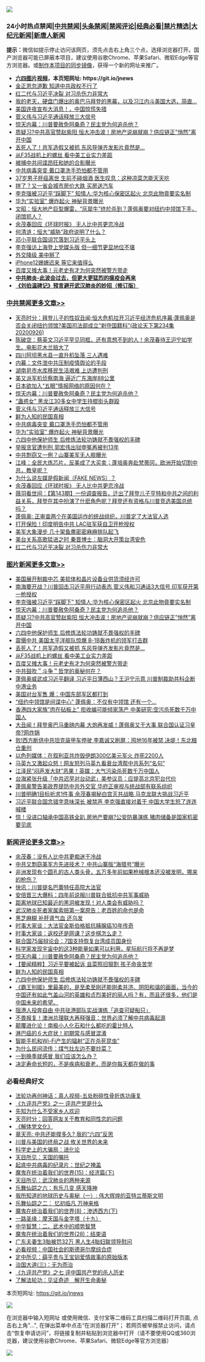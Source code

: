![](https://raw.githubusercontent.com/fqnews/bnews/master/64photo/fqnews-qr.jpg)

<div id="tt">
<h3>24小时热点禁闻|<a href="#%E4%B8%AD%E5%85%B1%E7%A6%81%E9%97%BB%E6%9B%B4%E5%A4%9A%E6%96%87%E7%AB%A0">中共禁闻</a>|<a href="#%E5%9B%BE%E7%89%87%E6%96%B0%E9%97%BB%E6%9B%B4%E5%A4%9A%E6%96%87%E7%AB%A0">头条禁闻</a>|<a href="#%E6%96%B0%E9%97%BB%E8%AF%84%E8%AE%BA%E6%9B%B4%E5%A4%9A%E6%96%87%E7%AB%A0">禁闻评论|<a href="#%E5%BF%85%E7%9C%8B%E7%BB%8F%E5%85%B8%E5%A5%BD%E6%96%87">经典必看|<a href="/video.md#%E7%A6%81%E7%89%87%E7%B2%BE%E9%80%89">禁片精选</a>|<a href="https://github.com/fqnews/djy/blob/master/gb/nf1351518.md#1">大纪元新闻</a>|<a href="https://github.com/fqnews/ntdtv/blob/master/gb/prog204.md#1">新唐人新闻</a></h3>
<div><b>提示：</b>微信如提示停止访问该网页，须先点击右上角三个点，选择浏览器打开。国产浏览器可能已屏蔽本项目，建议使用谷歌Chrome、苹果Safari、微软Edge等官方浏览器。或<a href="https://github.com/fqnews/bnews/blob/master/%E5%88%B6%E4%BD%9Cgit%E7%A6%81%E9%97%BB%E9%95%9C%E5%83%8F.md">制作本项目的同步镜像</a>，获得一个新的网址来推广。</div>
<ul>
<li><b><a href="http://d1.bdrive.tk/64.mp4" target="_blank">六四图片视频</a>，本页短网址: https://git.io/jnews</b></li>
<li><a href="/ssgc/20200926/1403316.md">金正恩忽道歉 知道中共政权不行了</a></li>
<li><a href="/cbnews/20200926/1403394.md">红二代与习近平决裂 对习杀伤力非常大</a></li>
<li><a href="/bannedvideo/20200926/1403328.md">我的老天，硬盘门爆出的奥巴马拜登的黑幕，以及习江内斗美国大选，简直…</a></li>
<li><a href="/taiwannews/20200926/1403609.md">美国连夜宣布大消息！，中国惊慌失措</a></li>
<li><a href="/cbnews/20200926/1403595.md">菅义伟与习近平通话释放三大信号</a></li>
<li><a href="/comments/20200926/1403635.md">惊天内幕：川普要赦免阿桑奇？民主党为何追杀他？</a></li>
<li><a href="/topimagenews/20200926/1403625.md">质疑习?中共高官赞赵紫阳 恒大冲击波！房地产说崩就崩？供应链正"悄然"离开中国</a></li>
<li><a href="/topimagenews/20200926/1403544.md">丢死人了！共军造假又被抓 东风导弹齐发影片竟然是…</a></li>
<li><a href="/topimagenews/20200926/1403524.md">从F35战机上的螺丝 看中美工业实力差距</a></li>
<li><a href="/cnnews/20200926/1403495.md">被捕中共间谍昂旺和她的合影曝光</a></li>
<li><a href="/cbnews/20200926/1403554.md">中共病毒突变 戴口罩洗手恐怕都不管用</a></li>
<li><a href="/health/20200926/1403412.md">37岁男子肝癌离世 生前不碰烟酒 医生叹息：这种凉菜怎能天天吃</a></li>
<li><a href="/cnnews/20200926/1403527.md">拼了？又一省会城市房价大跌 买房送汽车</a></li>
<li><a href="/topimagenews/20200926/1403723.md">李克强被习近平“踩脚下” 知情人:华为核心保密区起火 北京此物竟要实名制</a></li>
<li><a href="/cbnews/20200926/1403543.md">华为“实验室” 爆炸起火 神秘背景曝光</a></li>
<li><a href="/cbnews/20200926/1403342.md">文昭：恒大地产巨型爆雷，“灰犀牛”终於杀到？蓬佩奥要对纽约中领馆下手，闭馆抓人？</a></li>
<li><a href="/cbnews/20200926/1403497.md">余茂春回应《环球时报》 无人比中共更恋冷战</a></li>
<li><a href="/ssgc/20200926/1403388.md">何清涟：恒大“威胁”政府说明了什么？</a></li>
<li><a href="/comments/20200926/1403455.md">邓小平联合国诅咒落到习近平头上</a></li>
<li><a href="/comments/20200926/1403473.md">李克强访上海登上党媒头版 但一细节更显地位不堪</a></li>
<li><a href="/ssgc/20200926/1403721.md">外交降级 美中掰了</a></li>
<li><a href="/cnnews/20200926/1403574.md">iPhone12姗姗迟来 等它来值得么</a></li>
<li><a href="/topimagenews/20200926/1403512.md">百度又摊大事！元老史有才为何突然被警方带走</a></li>
<li><b><a href="/comments/20200211/1275071.md" target="_blank">中共肺炎-此波会过去，但更大更猛烈的瘟疫会再来</a></b></li>
<li><b><a href="/comments/20200207/1272816.md" target="_blank">《刘伯温碑记》预言避开武汉肺炎的妙招（修订版）</a></b></li>
</ul>
</div>

<div class="catlist">
<h3><a href="/cbnews/" target="_blank">中共禁闻</a><span><a href="/cbnews/" target="_blank" rel="nofollow">更多文章>></a></span></h3>
<ul>
<li><a href="/cbnews/20200927/1403809.md" target="_blank">天亮时分：拜登儿子的性奴丑闻;恒大危机拉开习近平经济危机序幕;蓬佩奥是否会关闭纽约领馆?美国司法部成立“剥夺国籍科”(政论天下第234集 20200926)</a></li>
<li><a href="/cbnews/20200927/1403800.md" target="_blank">陈破空：蔡英文习近平罕见同框，还有意想不到的人！余茂春待王沪宁如学生。电影花木兰赔大了</a></li>
<li><a href="/cbnews/20200927/1403770.md" target="_blank">四川阿坝黑水县一直升机坠落 三人遇难</a></li>
<li><a href="/cbnews/20200927/1403769.md" target="_blank">内幕：文件泄中共压制疫情舆论的手段</a></li>
<li><a href="/cbnews/20200927/1403764.md" target="_blank">湖南皂市水库移民生活艰难 上访遭判刑</a></li>
<li><a href="/cbnews/20200927/1403742.md" target="_blank">美又派军机侦察南海 逼近广东海岸88公里</a></li>
<li><a href="/cbnews/20200927/1403739.md" target="_blank">日本欲加入“五眼”情报网络的原因何在？</a></li>
<li><a href="/comments/20200926/1403635.md" target="_blank">惊天内幕：川普要赦免阿桑奇？民主党为何追杀他？</a></li>
<li><a href="/cbnews/20200926/1403613.md" target="_blank">“蛊惑女” 黑龙江30多女中学生持棍街头群殴</a></li>
<li><a href="/cbnews/20200926/1403595.md" target="_blank">菅义伟与习近平通话释放三大信号</a></li>
<li><a href="/comments/20200926/1403589.md" target="_blank">鲜为人知的民国真相</a></li>
<li><a href="/cbnews/20200926/1403554.md" target="_blank">中共病毒突变 戴口罩洗手恐怕都不管用</a></li>
<li><a href="/cbnews/20200926/1403543.md" target="_blank">华为“实验室” 爆炸起火 神秘背景曝光</a></li>
<li><a href="/comments/20200926/1403542.md" target="_blank">六四中他保护师生 后修炼法轮功铸就不畏强权的丰碑</a></li>
<li><a href="/cbnews/20200926/1403583.md" target="_blank">举报贪官遭判刑 郭宏伟出狱申冤再被判13年</a></li>
<li><a href="/cbnews/20200926/1403525.md" target="_blank">中共剽窃又一例？山寨美军无人舰曝光</a></li>
<li><a href="/cbnews/20200926/1403505.md" target="_blank">江峰：全民大炼芯片，反美成了大买卖；蓬培奥奔赴梵蒂冈，欧洲开始切割中共，教皇呢？</a></li>
<li><a href="/cbnews/20200926/1403502.md" target="_blank">为什么说左媒是假新闻（FAKE NEWS）？</a></li>
<li><a href="/cbnews/20200926/1403497.md" target="_blank">余茂春回应《环球时报》 无人比中共更恋冷战</a></li>
<li><a href="/cbnews/20200926/1403490.md" target="_blank">薇羽看世间：【第143期】一份调查报告，迁出了拜登儿子亨特和中共之间的利益关系，拜登在其中扮演了什麽角色呢？拜登还有资格与川普竞选美国总统吗？</a></li>
<li><a href="/cbnews/20200926/1403458.md" target="_blank">蓬佩奥: 正审查两个在美国运作的统战组织，川普定了大法官人选</a></li>
<li><a href="/cbnews/20200926/1403469.md" target="_blank">打开保险！印度明告中共 LAC驻军获自卫开枪授权</a></li>
<li><a href="/cbnews/20200926/1403447.md" target="_blank">美军大象漫步 几十架鱼鹰密密麻麻排队起飞</a></li>
<li><a href="/cbnews/20200926/1403446.md" target="_blank">美台关系高歌猛进之时 秦晋博士：脑洞大开策台湾安危</a></li>
<li><a href="/cbnews/20200926/1403394.md" target="_blank">红二代与习近平决裂 对习杀伤力非常大</a></li>

</ul>
</div>
<div class="catlist">
<h3><a href="/topimagenews/" target="_blank">图片新闻</a><span><a href="/topimagenews/" target="_blank" rel="nofollow">更多文章>></a></span></h3>
<ul>
<li><a href="/topimagenews/20200927/1403741.md" target="_blank">美国展开制裁中芯 美软体和晶片设备业供货须经许可</a></li>
<li><a href="/topimagenews/20200926/1403728.md" target="_blank">南海要开战？川普回击习近平用行动表态 菅义伟和习通话3大信号 印军获开第一枪授权</a></li>
<li><a href="/topimagenews/20200926/1403723.md" target="_blank">李克强被习近平“踩脚下” 知情人:华为核心保密区起火 北京此物竟要实名制</a></li>
<li><a href="/comments/20200926/1403635.md" target="_blank">惊天内幕：川普要赦免阿桑奇？民主党为何追杀他？</a></li>
<li><a href="/topimagenews/20200926/1403625.md" target="_blank">质疑习?中共高官赞赵紫阳 恒大冲击波！房地产说崩就崩？供应链正&#8221;悄然&#8221;离开中国</a></li>
<li><a href="/comments/20200926/1403542.md" target="_blank">六四中他保护师生 后修炼法轮功铸就不畏强权的丰碑</a></li>
<li><a href="/topimagenews/20200926/1403582.md" target="_blank">震慑中共 美国太平洋舰队惊爆 B-1B轰炸机的领军打击群</a></li>
<li><a href="/topimagenews/20200926/1403544.md" target="_blank">丢死人了！共军造假又被抓 东风导弹齐发影片竟然是…</a></li>
<li><a href="/topimagenews/20200926/1403524.md" target="_blank">从F35战机上的螺丝 看中美工业实力差距</a></li>
<li><a href="/topimagenews/20200926/1403512.md" target="_blank">百度又摊大事！元老史有才为何突然被警方带走</a></li>
<li><a href="/comments/20200925/1402744.md" target="_blank">中共鼓吹＂斗争＂哲学的奥秘何在？</a></li>
<li><a href="/topimagenews/20200925/1403113.md" target="_blank">蓬佩奥威武成习近平翻译 习近平日薄西山？王沪宁示意 川普制裁助共科企断中港业务</a></li>
<li><a href="/topimagenews/20200925/1402966.md" target="_blank">美国对台军售 爆：中国东部军区都打到</a></li>
<li><a href="/topimagenews/20200925/1402776.md" target="_blank">“纽约中领馆是间谍中心” 蓬佩奥：不仅有中领馆 还有一个&#8230;</a></li>
<li><a href="/topimagenews/20200925/1402618.md" target="_blank">香港四大家族&#8221;肉在砧板上&#8221; 拒收编可能倾家荡产 中美研究:空污杀死数千万中国人</a></li>
<li><a href="/topimagenews/20200924/1402528.md" target="_blank">大丑闻！拜登奥巴马重磅内幕 大炮再发威！蓬佩奥又干大事 联合国认证习皇帝?网炸锅</a></li>
<li><a href="/topimagenews/20200924/1402458.md" target="_blank">败!西方断供中共坦克装甲车停驶 李嘉诚又刷屏：囤地16年被禁 决堤！东北粮仓重创</a></li>
<li><a href="/topimagenews/20200924/1402349.md" target="_blank">以色列媒体：在叙利亚共炸毁伊朗300亿美元军火 炸死2200人</a></li>
<li><a href="/topimagenews/20200924/1402271.md" target="_blank">马英九又激起众怒！网友怒列马英九看衰台湾帮中共系列“名句”</a></li>
<li><a href="/topimagenews/20200924/1402258.md" target="_blank">江泽民“闷声发大财”恶果！英媒：大气污染杀死数千万中国人</a></li>
<li><a href="/topimagenews/20200924/1402185.md" target="_blank">台海紧张升级「中共迟早对台动武」美参议员：应提高北京犯台代价</a></li>
<li><a href="/topimagenews/20200924/1402015.md" target="_blank">蓬佩奥警告美政界提防中共外交官 华府正审视与统战部有联系组织</a></li>
<li><a href="/topimagenews/20200923/1401840.md" target="_blank">川普明确1目标祈求1件事 余茂春揭秘白宫灭共战略 马克龙联大挑战习近平</a></li>
<li><a href="/topimagenews/20200923/1401819.md" target="_blank">习近平联合国念错字意味深长 被禁声 李克强直接对着干 中国大学生怒了连连喊楼</a></li>
<li><a href="/topimagenews/20200923/1401751.md" target="_blank">惊！没进口轴承中国高铁全趴 房地产要崩?公安防暴演练 猪肉储备是国家机密要见底</a></li>

</ul>
</div>
<div class="catlist">
<h3><a href="/comments/" target="_blank">新闻评论</a><span><a href="/comments/" target="_blank" rel="nofollow">更多文章>></a></span></h3>
<ul>
<li><a href="/comments/20200927/1403807.md" target="_blank">余茂春：没有人比中共更痴迷于冷战</a></li>
<li><a href="/comments/20200927/1403804.md" target="_blank">中共又剽窃美军方先进技术？ 中共山寨版“海猎号”曝光</a></li>
<li><a href="/comments/20200927/1403803.md" target="_blank">非洲发现有个圆孔的古人类头骨，五万多年前如果枪械根本还没被发明，哪来的枪伤？</a></li>
<li><a href="/comments/20200927/1403799.md" target="_blank">快讯：川普提名巴蕾特任高院大法官</a></li>
<li><a href="/comments/20200927/1403789.md" target="_blank">安倍晋三大爆料：四年前说服川普联合抵抗中共军事威胁</a></li>
<li><a href="/comments/20200927/1403788.md" target="_blank">距离地球已知最近的黑洞被发现！对人类会有威胁吗？</a></li>
<li><a href="/comments/20200926/1403720.md" target="_blank">武汉肺炎死者家属索赔第一案原告：老百姓的命也是命</a></li>
<li><a href="/comments/20200926/1403709.md" target="_blank">黑芝麻糊 补肝肾气血 还乌发</a></li>
<li><a href="/comments/20200926/1403688.md" target="_blank">时事大家谈：大法官金斯伯格抵抗胰腺癌10年传奇</a></li>
<li><a href="/comments/20200926/1403687.md" target="_blank">时事大家谈：返校还是网课？这步棋怎么走？</a></li>
<li><a href="/comments/20200926/1403672.md" target="_blank">联合国75届辩论会：7国支持恢复台湾成员国身份</a></li>
<li><a href="/comments/20200926/1403671.md" target="_blank">科学家发现宇宙中的这3种能量如果可以利用，星际航行将不再是梦</a></li>
<li><a href="/comments/20200926/1403635.md" target="_blank">惊天内幕：川普要赦免阿桑奇？民主党为何追杀他？</a></li>
<li><a href="/comments/20200926/1403614.md" target="_blank">【要闻精粹】习近平要被起诉 韭菜照旧狠割 孩子命丧苦学</a></li>
<li><a href="/comments/20200926/1403589.md" target="_blank">鲜为人知的民国真相</a></li>
<li><a href="/comments/20200926/1403542.md" target="_blank">六四中他保护师生 后修炼法轮功铸就不畏强权的丰碑</a></li>
<li><a href="/comments/20200926/1403533.md" target="_blank">《霸王别姬》里最美的，是至柔至刚还能刚柔并济、阴阳和谐的画面，当今的中国还有如此气盖山河的英雄和贞烈美好的丽人吗？有，而且还很多，他们是中国未来的希望。</a></li>
<li><a href="/comments/20200926/1403578.md" target="_blank">阻港人投奔自由 中共驻港部队实战演练「追查可疑船只」</a></li>
<li><a href="/comments/20200926/1403550.md" target="_blank">不畏报复！澳洲总理联大再释强音：世界必须了解中共病毒起源</a></li>
<li><a href="/comments/20200926/1403528.md" target="_blank">颠覆进化论！南极小人化石和什么都吃的霍比特人</a></li>
<li><a href="/comments/20200926/1403521.md" target="_blank">淋巴癌的６大症状！初期常与感冒混淆</a></li>
<li><a href="/comments/20200926/1403520.md" target="_blank">智能手机和Wi-Fi产生的辐射“正在杀死昆虫”</a></li>
<li><a href="/comments/20200926/1403519.md" target="_blank">为什么民间流传：煤气灶左边不要炒菜？</a></li>
<li><a href="/comments/20200926/1403518.md" target="_blank">一到换季就感冒 我们应该怎么办？</a></li>
<li><a href="/comments/20200926/1403517.md" target="_blank">决定寿命长短的，不是疾病和衰老，而是你每天都在做的事</a></li>

</ul>
</div>

<div class="catlist">
<h3>必看经典好文</h3>
<ul>
<li><a href="/comments/20190516/1128964.md" target="_blank">法轮功再创神话：真人视频-五处粉碎性骨折炼功康复</a></li>
<li><a href="/bookonline/20131116/201056.md" target="_blank">《九评共产党》之一 评共产党是什么</a></li>
<li><a href="/comments/20200620/1346848.md" target="_blank">先知为什么不受家乡人欢迎</a></li>
<li><a href="/cbnews/20200916/1397196.md" target="_blank">天亮时分：回答网友关于教育和同性恋的问题</a></li>
<li><a href="/bookwiki/20130610/138400.md" target="_blank">《解体党文化》</a></li>
<li><a href="/comments/20200607/1341003.md" target="_blank">章天亮: 中共还能撑多久? 我的“六四”反思</a></li>
<li><a href="/comments/20200908/1392488.md" target="_blank">川普与美国的终局之战 攸关世界的未来</a></li>
<li><a href="/comments/20200605/783246.md" target="_blank">科学史上的大骗局：进化论</a></li>
<li><a href="/tculture/20180919/1000196.md" target="_blank">天目所见：天国的嘱托</a></li>
<li><a href="/comments/20200702/1354076.md" target="_blank">起底中共病毒的纪录片：世纪之掩盖</a></li>
<li><a href="/topimagenews/20180610/955499.md" target="_blank">魔鬼在统治着我们的世界(15)：经济篇(下)</a></li>
<li><a href="/comments/20200816/1381123.md" target="_blank">天目所见：武汉肺炎的两种来源</a></li>
<li><a href="/tculture/20190101/792146.md" target="_blank">乐舞仙踪之六：有乐几变 感天降神</a></li>
<li><a href="/tculture/xiulian/20170611/772817.md" target="_blank">我所知道的地球历史与奥秘（一）: 伟大辉煌的亚特兰蒂斯文明</a></li>
<li><a href="/tculture/20170711/790081.md" target="_blank">乐舞仙踪之二： 忆初临凡 万神来格</a></li>
<li><a href="/topimagenews/20180527/948714.md" target="_blank">魔鬼在统治着我们的世界(8)：渗透西方(下)</a></li>
<li><a href="/topimagenews/20180327/919935.md" target="_blank">一路圣缘：摩天国与金字塔（十九）</a></li>
<li><a href="/comments/20200605/783249.md" target="_blank">中华智慧：二、武术中的顺势智慧</a></li>
<li><a href="/comments/20181228/1054609.md" target="_blank">魔鬼在统治着我们的世界(28)：结束语</a></li>
<li><a href="/cbnews/20200611/1343037.md" target="_blank">广东夫妻生3胎被罚32万 黑人生4胎妇联领导慰问</a></li>
<li><a href="/comments/20200806/1375443.md" target="_blank">必看视频：中国社会的斯德哥尔摩综合症</a></li>
<li><a href="/comments/20200616/1345658.md" target="_blank">定中所见：薛平贵与王宝钏爱情故事的原始版本</a></li>
<li><a href="/cbnews/20180309/912114.md" target="_blank">治国大道(三)：无为而治</a></li>
<li><a href="/bookonline/20131116/201048.md" target="_blank">《九评共产党》之七 评中国共产党的杀人历史</a></li>
<li><a href="/comments/20200307/1289968.md" target="_blank">了解法轮功：见证奇迹　解开生命奥秘</a></li>

</ul>
</div>

本页短网址: https://git.io/jnews

![](https://raw.githubusercontent.com/fqnews/bnews/master/64photo/fqnews-qr.jpg)

在浏览器中输入短网址 或使用微信、支付宝等二维码工具扫描二维码打开页面, 点击右上角"...", 在弹出菜单中点击“在浏览器打开”； 若网页被举报禁止访问，请点击“恢复申请访问”，将链接复制并粘贴到浏览器中打开（请不要使用QQ或360浏览器，建议使用谷歌Chrome、苹果Safari、微软Edge等官方浏览器）

![](https://raw.githubusercontent.com/fqnews/bnews/master/64photo/wx.jpg)